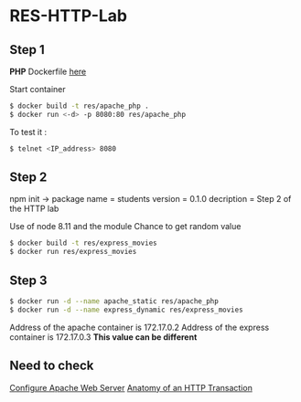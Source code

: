 # RES-HTTP-Lab
## Step 1
**PHP** Dockerfile [here](https://hub.docker.com/_/php/)

Start container

```bash
$ docker build -t res/apache_php .
$ docker run <-d> -p 8080:80 res/apache_php
```

To test it :

```bash
$ telnet <IP_address> 8080
```

## Step 2
npm init -> package name = students
	    version = 0.1.0
	    decription = Step 2 of the HTTP lab

Use of node 8.11 and the module Chance to get random value

```bash
$ docker build -t res/express_movies
$ docker run res/express_movies
```

## Step 3
```bash
$ docker run -d --name apache_static res/apache_php
$ docker run -d --name express_dynamic res/express_movies
```

Address of the apache container is 172.17.0.2
Address of the express container is 172.17.0.3
**This value can be different**

## Need to check

[Configure Apache Web Server](https://www.digitalocean.com/community/tutorials/how-to-configure-the-apache-web-server-on-an-ubuntu-or-debian-vps)
[Anatomy of an HTTP Transaction](https://nodejs.org/en/docs/guides/anatomy-of-an-http-transaction/)